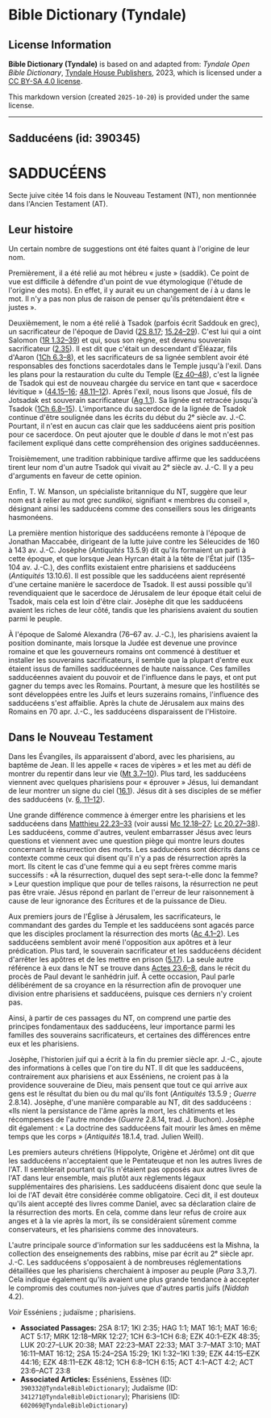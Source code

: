 # Bible Dictionary (Tyndale)

## License Information

**Bible Dictionary (Tyndale)** is based on and adapted from: _Tyndale Open Bible Dictionary_, [Tyndale House Publishers](https://tyndaleopenresources.com/), 2023, which is licensed under a [CC BY-SA 4.0 license](https://creativecommons.org/licenses/by-sa/4.0/legalcode.en).

This markdown version (created `2025-10-20`) is provided under the same license.



--------------------------------

## Sadducéens (id: 390345)

SADDUCÉENS
==========

Secte juive citée 14 fois dans le Nouveau Testament (NT), non mentionnée dans l'Ancien Testament (AT).

Leur histoire
-------------

Un certain nombre de suggestions ont été faites quant à l'origine de leur nom. 

Premièrement, il a été relié au mot hébreu « juste » (saddik). Ce point de vue est difficile à défendre d'un point de vue étymologique (l'étude de l'origine des mots). En effet, il y aurait eu un changement de *i* à *u* dans le mot. Il n'y a pas non plus de raison de penser qu'ils prétendaient être « justes ». 

Deuxièmement, le nom a été relié à Tsadok (parfois écrit Saddouk en grec), un sacrificateur de l'époque de David ([2S 8\.17](https://ref.ly/2Sam8:17); [15\.24–29](https://ref.ly/2Sam15:24-2Sam15:29)). C'est lui qui a oint Salomon ([1R 1\.32–39](https://ref.ly/1Kgs1:32-1Kgs1:39)) et qui, sous son règne, est devenu souverain sacrificateur ([2\.35](https://ref.ly/1Kgs2:35)). Il est dit que c'était un descendant d'Éléazar, fils d'Aaron ([1Ch 6\.3–8](https://ref.ly/1Chr6:3-1Chr6:8)), et les sacrificateurs de sa lignée semblent avoir été responsables des fonctions sacerdotales dans le Temple jusqu'à l'exil. Dans les plans pour la restauration du culte du Temple ([Ez 40–48](https://ref.ly/Ezek40:1-Ezek48:35)), c'est la lignée de Tsadok qui est de nouveau chargée du service en tant que « sacerdoce lévitique » ([44\.15–16](https://ref.ly/Ezek44:15-Ezek44:16); [48\.11–12](https://ref.ly/Ezek48:11-Ezek48:12)). Après l'exil, nous lisons que Josué, fils de Jotsadak est souverain sacrificateur ([Ag 1\.1](https://ref.ly/Hag1:1)). Sa lignée est retracée jusqu'à Tsadok ([1Ch 6\.8–15](https://ref.ly/1Chr6:8-1Chr6:15)). L'importance du sacerdoce de la lignée de Tsadok continue d'être soulignée dans les écrits du début du 2ᵉ siècle av. J.\-C. Pourtant, il n'est en aucun cas clair que les sadducéens aient pris position pour ce sacerdoce. On peut ajouter que le double *d* dans le mot n'est pas facilement expliqué dans cette compréhension des origines sadducéennes.

Troisièmement, une tradition rabbinique tardive affirme que les sadducéens tirent leur nom d'un autre Tsadok qui vivait au 2ᵉ siècle av. J.\-C. Il y a peu d'arguments en faveur de cette opinion.

Enfin, T. W. Manson, un spécialiste britannique du NT, suggère que leur nom est à relier au mot grec *sundikoi,* signifiant « membres du conseil », désignant ainsi les sadducéens comme des conseillers sous les dirigeants hasmonéens.

La première mention historique des sadducéens remonte à l'époque de Jonathan Maccabée, dirigeant de la lutte juive contre les Séleucides de 160 à 143 av. J.\-C. Josèphe (*Antiquités* 13\.5\.9\) dit qu'ils formaient un parti à cette époque, et que lorsque Jean Hyrcan était à la tête de l'État juif (135–104 av. J.\-C.), des conflits existaient entre pharisiens et sadducéens (*Antiquités* 13\.10\.6\). Il est possible que les sadducéens aient représenté d'une certaine manière le sacerdoce de Tsadok. Il est aussi possible qu'il revendiquaient que le sacerdoce de Jérusalem de leur époque était celui de Tsadok, mais cela est loin d'être clair. Josèphe dit que les sadducéens avaient les riches de leur côté, tandis que les pharisiens avaient du soutien parmi le peuple. 

À l'époque de Salomé Alexandra (76–67 av. J.\-C.), les pharisiens avaient la position dominante, mais lorsque la Judée est devenue une province romaine et que les gouverneurs romains ont commencé à destituer et installer les souverains sacrificateurs, il semble que la plupart d'entre eux étaient issus de familles sadducéennes de haute naissance. Ces familles sadducéennes avaient du pouvoir et de l'influence dans le pays, et ont put gagner du temps avec les Romains. Pourtant, à mesure que les hostilités se sont développées entre les Juifs et leurs suzerains romains, l'influence des sadducéens s'est affaiblie. Après la chute de Jérusalem aux mains des Romains en 70 apr. J.\-C., les sadducéens disparaissent de l'Histoire.

Dans le Nouveau Testament
-------------------------

Dans les Évangiles, ils apparaissent d'abord, avec les pharisiens, au baptême de Jean. Il les appelle « races de vipères » et les met au défi de montrer du repentir dans leur vie ([Mt 3\.7–10](https://ref.ly/Matt3:7-Matt3:10)). Plus tard, les sadducéens viennent avec quelques pharisiens pour « éprouver » Jésus, lui demandant de leur montrer un signe du ciel ([16\.1](https://ref.ly/Matt16:1)). Jésus dit à ses disciples de se méfier des sadducéens (v. [6, 11–12](https://ref.ly/Matt16:6,Matt16:11-Matt16:12)).

Une grande différence commence à émerger entre les pharisiens et les sadducéens dans [Matthieu 22\.23–33](https://ref.ly/Matt22:23-Matt22:33) (voir aussi [Mc 12\.18–27](https://ref.ly/Mark12:18-Mark12:27); [Lc 20\.27–38](https://ref.ly/Luke20:27-Luke20:38)). Les sadducéens, comme d'autres, veulent embarrasser Jésus avec leurs questions et viennent avec une question piège qui montre leurs doutes concernant la résurrection des morts. Les sadducéens sont décrits dans ce contexte comme ceux qui disent qu'il n'y a pas de résurrection après la mort. Ils citent le cas d'une femme qui a eu sept frères comme maris successifs : «À la résurrection, duquel des sept sera\-t\-elle donc la femme? » Leur question implique que pour de telles raisons, la résurrection ne peut pas être vraie. Jésus répond en parlant de l'erreur de leur raisonnement à cause de leur ignorance des Écritures et de la puissance de Dieu.

Aux premiers jours de l'Église à Jérusalem, les sacrificateurs, le commandant des gardes du Temple et les sadducéens sont agacés parce que les disciples proclament la résurrection des morts ([Ac 4\.1–2](https://ref.ly/Acts4:1-Acts4:2)). Les sadducéens semblent avoir mené l'opposition aux apôtres et à leur prédication. Plus tard, le souverain sacrificateur et les sadducéens décident d'arrêter les apôtres et de les mettre en prison ([5\.17](https://ref.ly/Acts5:17)). La seule autre référence à eux dans le NT se trouve dans [Actes 23\.6–8](https://ref.ly/Acts23:6-Acts23:8), dans le récit du procès de Paul devant le sanhédrin juif. À cette occasion, Paul parle délibérément de sa croyance en la résurrection afin de provoquer une division entre pharisiens et sadducéens, puisque ces derniers n'y croient pas.

Ainsi, à partir de ces passages du NT, on comprend une partie des principes fondamentaux des sadducéens, leur importance parmi les familles des souverains sacrificateurs, et certaines des différences entre eux et les pharisiens.

Josèphe, l'historien juif qui a écrit à la fin du premier siècle apr. J.\-C., ajoute des informations à celles que l'on tire du NT. Il dit que les sadducéens, contrairement aux pharisiens et aux Esséniens, ne croient pas à la providence souveraine de Dieu, mais pensent que tout ce qui arrive aux gens est le résultat du bien ou du mal qu'ils font (*Antiquités* 13\.5\.9 ; *Guerre* 2\.8\.14\). Josèphe, d'une manière comparable au NT, dit des sadducéens : «Ils nient la persistance de l'âme après la mort, les châtiments et les récompenses de l'autre monde» (*Guerre* 2\.8\.14, trad. J. Buchon). Josèphe dit également : « La doctrine des sadducéens fait mourir les âmes en même temps que les corps » (*Antiquités* 18\.1\.4, trad. Julien Weill). 

Les premiers auteurs chrétiens (Hippolyte, Origène et Jérôme) ont dit que les sadducéens n'acceptaient que le Pentateuque et non les autres livres de l'AT. Il semblerait pourtant qu'ils n'étaient pas opposés aux autres livres de l'AT dans leur ensemble, mais plutôt aux règlements légaux supplémentaires des pharisiens. Les sadducéens disaient donc que seule la loi de l'AT devait être considérée comme obligatoire. Ceci dit, il est douteux qu'ils aient accepté des livres comme Daniel, avec sa déclaration claire de la résurrection des morts. En cela, comme dans leur refus de croire aux anges et à la vie après la mort, ils se considéraient sûrement comme conservateurs, et les pharisiens comme des innovateurs.

L'autre principale source d'information sur les sadducéens est la Mishna, la collection des enseignements des rabbins, mise par écrit au 2ᵉ siècle apr. J.\-C. Les sadducéens s'opposaient à de nombreuses réglementations détaillées que les pharisiens cherchaient à imposer au peuple (*Para* 3\.3,7\). Cela indique également qu'ils avaient une plus grande tendance à accepter le compromis des coutumes non\-juives que d'autres partis juifs (*Niddah* 4\.2\).

*Voir* Esséniens ; judaïsme ; pharisiens.

* **Associated Passages:** 2SA 8:17; 1KI 2:35; HAG 1:1; MAT 16:1; MAT 16:6; ACT 5:17; MRK 12:18–MRK 12:27; 1CH 6:3–1CH 6:8; EZK 40:1–EZK 48:35; LUK 20:27–LUK 20:38; MAT 22:23–MAT 22:33; MAT 3:7–MAT 3:10; MAT 16:11–MAT 16:12; 2SA 15:24–2SA 15:29; 1KI 1:32–1KI 1:39; EZK 44:15–EZK 44:16; EZK 48:11–EZK 48:12; 1CH 6:8–1CH 6:15; ACT 4:1–ACT 4:2; ACT 23:6–ACT 23:8
* **Associated Articles:** Esséniens, Essènes (ID: `390332@TyndaleBibleDictionary`); Judaïsme (ID: `341271@TyndaleBibleDictionary`); Pharisiens (ID: `602069@TyndaleBibleDictionary`)

